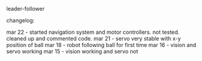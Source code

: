 leader-follower

changelog:

mar 22 - started navigation system and motor controllers. not tested. cleaned up and commented code.
mar 21 - servo very stable with x-y position of ball
mar 18 - robot following ball for first time
mar 16 - vision and servo working
mar 15 - vision working and servo not
